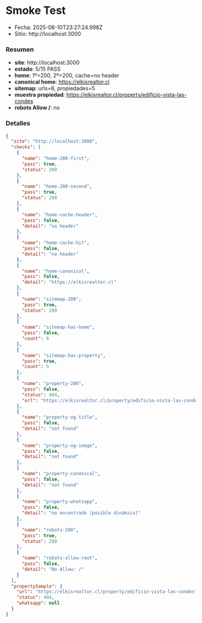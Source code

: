 # Smoke Test

- Fecha: 2025-08-10T23:27:24.998Z
- Sitio: http://localhost:3000

### Resumen
- **site**: http://localhost:3000
- **estado**: 5/15 PASS
- **home**: 1º=200, 2º=200, cache=no header
- **canonical home**: https://elkisrealtor.cl
- **sitemap**: urls=6, propiedades=5
- **muestra propiedad**: https://elkisrealtor.cl/property/edificio-vista-las-condes
- **robots Allow /**: no

### Detalles
```json
{
  "site": "http://localhost:3000",
  "checks": [
    {
      "name": "home-200-first",
      "pass": true,
      "status": 200
    },
    {
      "name": "home-200-second",
      "pass": true,
      "status": 200
    },
    {
      "name": "home-cache-header",
      "pass": false,
      "detail": "no header"
    },
    {
      "name": "home-cache-hit",
      "pass": false,
      "detail": "no header"
    },
    {
      "name": "home-canonical",
      "pass": false,
      "detail": "https://elkisrealtor.cl"
    },
    {
      "name": "sitemap-200",
      "pass": true,
      "status": 200
    },
    {
      "name": "sitemap-has-home",
      "pass": false,
      "count": 6
    },
    {
      "name": "sitemap-has-property",
      "pass": true,
      "count": 5
    },
    {
      "name": "property-200",
      "pass": false,
      "status": 404,
      "url": "https://elkisrealtor.cl/property/edificio-vista-las-condes"
    },
    {
      "name": "property-og-title",
      "pass": false,
      "detail": "not found"
    },
    {
      "name": "property-og-image",
      "pass": false,
      "detail": "not found"
    },
    {
      "name": "property-canonical",
      "pass": false,
      "detail": "not found"
    },
    {
      "name": "property-whatsapp",
      "pass": false,
      "detail": "no encontrado (posible dinámico)"
    },
    {
      "name": "robots-200",
      "pass": true,
      "status": 200
    },
    {
      "name": "robots-allow-root",
      "pass": false,
      "detail": "No Allow: /"
    }
  ],
  "propertySample": {
    "url": "https://elkisrealtor.cl/property/edificio-vista-las-condes",
    "status": 404,
    "whatsapp": null
  }
}
```